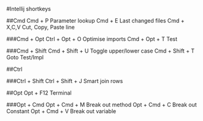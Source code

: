 #Intellij shortkeys

##Cmd 
Cmd + P				    Parameter lookup
Cmd + E 				Last changed files
Cmd + X,C,V			    Cut, Copy, Paste line

###Cmd + Opt
Ctrl + Opt + O 			Optimise imports
Cmd + Opt + T 		    Test

###Cmd + Shift
Cmd + Shift + U		    Toggle upper/lower case
Cmd + Shift + T         Goto Test/Impl

##Ctrl

###Ctrl + Shift
Ctrl + Shift + J 		Smart join rows

##Opt
Opt + F12				Terminal

###Opt + Cmd
Opt + Cmd + M           Break out method
Opt + Cmd + C		    Break out Constant
Opt + Cmd + V		    Break out variable


